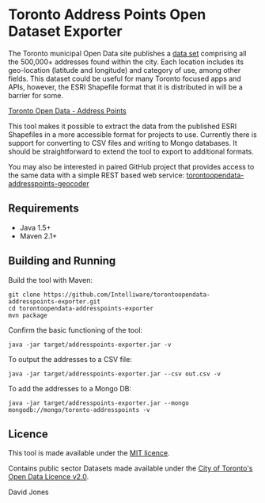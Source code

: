 Toronto Address Points Open Dataset Exporter
============================================

The Toronto municipal Open Data site publishes a [data set](http://www1.toronto.ca/wps/portal/open_data/open_data_item_details?vgnextoid=91415f9cd70bb210VgnVCM1000003dd60f89RCRD&vgnextchannel=6e886aa8cc819210VgnVCM10000067d60f89RCRD) comprising all the 500,000+ addresses found within the city. Each location includes its geo-location (latitude and longitude) and category of use, among other fields. This dataset could be useful for many Toronto focused apps and APIs, however, the ESRI Shapefile format that it is distributed in will be a barrier for some.   

[Toronto Open Data - Address Points](http://www1.toronto.ca/wps/portal/open_data/open_data_item_details?vgnextoid=91415f9cd70bb210VgnVCM1000003dd60f89RCRD&vgnextchannel=6e886aa8cc819210VgnVCM10000067d60f89RCRD)

This tool makes it possible to extract the data from the published ESRI Shapefiles in a more accessible format for projects to use. Currently there is support for converting to CSV files and writing to Mongo databases. It should be straightforward to extend the tool to export to additional formats.

You may also be interested in paired GitHub project that provides access to the same data with a simple REST based web service:
[torontoopendata-addresspoints-geocoder](https://github.com/Intelliware/torontoopendata-addresspoints-geocoder)


Requirements
------------

* Java 1.5+
* Maven 2.1+


Building and Running
--------------------

Build the tool with Maven:

    git clone https://github.com/Intelliware/torontoopendata-addresspoints-exporter.git
    cd torontoopendata-addresspoints-exporter
    mvn package

Confirm the basic functioning of the tool:

    java -jar target/addresspoints-exporter.jar -v

To output the addresses to a CSV file:

    java -jar target/addresspoints-exporter.jar --csv out.csv -v

To add the addresses to a Mongo DB:

    java -jar target/addresspoints-exporter.jar --mongo mongodb://mongo/toronto-addresspoints -v


Licence
-------

This tool is made available under the [MIT licence](https://github.com/Intelliware/torontoopendata-addresspoints-exporter/blob/master/LICENSE).

Contains public sector Datasets made available under the [City of Toronto's Open Data Licence v2.0](http://www1.toronto.ca/wps/portal/open_data/open_data_fact_sheet_details?vgnextoid=59986aa8cc819210VgnVCM10000067d60f89RCRD).



David Jones
